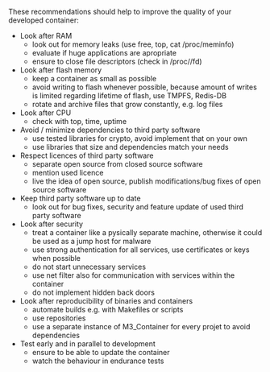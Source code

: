 These recommendations should help to improve the quality of your developed container:

* Look after RAM
    - look out for memory leaks (use free, top, cat /proc/meminfo)
    - evaluate if huge applications are apropriate
    - ensure to close file descriptors (check in /proc/<PID>/fd)
* Look after flash memory
    - keep a container as small as possible
    - avoid writing to flash whenever possible, because amount of writes is limited regarding lifetime of flash, use TMPFS, Redis-DB
    - rotate and archive files that grow constantly, e.g. log files
* Look after CPU
    - check with top, time, uptime
* Avoid / minimize dependencies to third party software
    - use tested libraries for crypto, avoid implement that on your own
    - use libraries that size and dependencies match your needs
* Respect licences of third party software
    - separate open source from closed source software
    - mention used licence
    - live the idea of open source, publish modifications/bug fixes of open source software
* Keep third party software up to date
    - look out for bug fixes, security and feature update of used third party software
* Look after security
    - treat a container like a pysically separate machine, otherwise it could be used as a jump host for malware
    - use strong authentication for all services, use certificates or keys when possible
    - do not start unnecessary services
    - use net filter also for communication with services within the container
    - do not implement hidden back doors
* Look after reproducibility of binaries and containers
    - automate builds e.g. with Makefiles or scripts
    - use repositories
    - use a separate instance of M3_Container for every projet to avoid dependencies
* Test early and in parallel to development
    - ensure to be able to update the container
    - watch the behaviour in endurance tests
